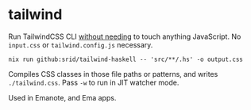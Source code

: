 # tailwind

Run TailwindCSS CLI [without needing](https://www.srid.ca/nojs) to touch anything JavaScript. No `input.css` or `tailwind.config.js` necessary.

```
nix run github:srid/tailwind-haskell -- 'src/**/.hs' -o output.css
```

Compiles CSS classes in those file paths or patterns, and writes `./tailwind.css`. Pass `-w` to run in JIT watcher mode.

Used in Emanote, and Ema apps.
